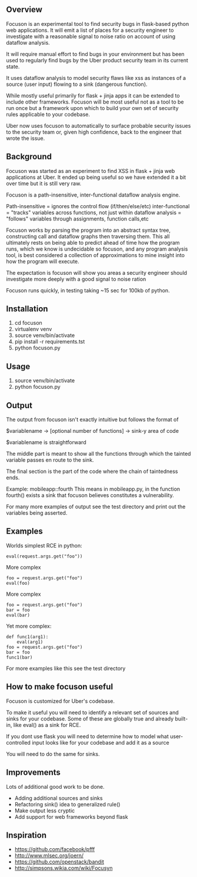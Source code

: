 ## Overview

Focuson is an experimental tool to find security bugs in flask-based python
web applications. It will emit a list of places for a security engineer to 
investigate with a reasonable signal to noise ratio on account of using
dataflow analysis. 

It will require manual effort to find bugs in your environment but has been 
used to regularly find bugs by the Uber product security team in its 
current state. 

It uses dataflow analysis to model security flaws like xss as instances
of a source (user input) flowing to a sink (dangerous function).

While mostly useful primarily for flask + jinja apps it can be extended to 
include other frameworks. Focuson will be most useful not as a tool to be run 
once but a framework upon which to build your own set of security rules
applicable to your codebase. 

Uber now uses focuson to automatically to surface probable security issues
to the security team or, given high confidence, back to the engineer that wrote
the issue. 


##  Background

Focuson was started as an experiment to find XSS in flask + jinja web 
applications at Uber. It ended up being useful so we have extended it a 
bit over time but it is still very raw. 

Focuson is a path-insensitive, inter-functional dataflow analysis engine. 

Path-insensitive = ignores the control flow (if/then/else/etc)
inter-functional = "tracks" variables across functions, not just within
dataflow analysis = "follows" variables through assignments, function calls,etc

Focuson works by parsing the program into an abstract syntax tree, constructing
call and dataflow graphs then traversing them. This all ultimately rests on being
able to predict ahead of time how the program runs, which we know is
undecidable so focuson, and any program analysis tool, is best considered a
collection of approximations to mine insight into how the program will execute. 

The expectation is focuson will show you areas a security engineer should
investigate more deeply with a good signal to noise ration

Focuson runs quickly, in testing taking ~15 sec for 100kb of python.

## Installation
1. cd focuson
2. virtualenv venv
3. source venv/bin/activate
4. pip install -r requirements.tst
5. python focuson.py <dir>


## Usage
1. source venv/bin/activate
2. python focuson.py <dir containting source code>

## Output
The output from focuson isn't exactly intuitive but follows the format of

$variablename -> [optional number of functions] -> sink-y area of code

$variablename is straightforward

The middle part is meant to show all the functions through which the tainted
variable passes en route to the sink. 

The final section is the part of the code where the chain of taintedness ends.

Example: mobileapp::fourth
This means in mobileapp.py, in the function fourth() exists a sink that
focuson believes constitutes a vulnerability.

For many more examples of output see the test directory and print out the
variables being asserted. 

## Examples

Worlds simplest RCE in python:
```
eval(request.args.get("foo"))
```

More complex
```
foo = request.args.get("foo")
eval(foo)
```

More complex
```
foo = request.args.get("foo")
bar = foo
eval(bar)
```

Yet more complex:
```
def func1(arg1):
    eval(arg1)
foo = request.args.get("foo")
bar = foo
func1(bar)
```

For more examples like this see the test directory



## How to make focuson useful
Focuson is customized for Uber's codebase.

To make it useful you will need to identify a relevant set of sources and sinks
for your codebase. Some of these are globally true and already built-in, 
like eval() as a sink for RCE.

If you dont use flask you will need to determine how to model what 
user-controlled input looks like for your codebase and add it as a source

You will need to do the same for sinks. 

## Improvements
Lots of additional good work to be done. 
- Adding additional sources and sinks
- Refactoring sink() idea to generalized rule()
- Make output less cryptic
- Add support for web frameworks beyond flask

## Inspiration
* https://github.com/facebook/pfff
* http://www.mlsec.org/joern/
* https://github.com/openstack/bandit
* http://simpsons.wikia.com/wiki/Focusyn
